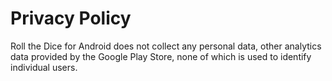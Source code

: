 # Privacy Policy
Roll the Dice for Android does not collect any personal data, other analytics data provided by the Google Play Store, none of which is used to identify individual users.
